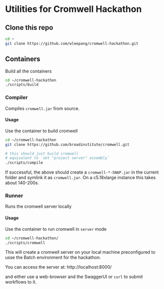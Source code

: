 # Utilities for Cromwell Hackathon

## Clone this repo

```bash
cd ~
git clone https://github.com/wleepang/cromwell-hackathon.git
```

## Containers

Build all the containers

```bash
cd ~/cromwell-hackathon
./scripts/build
```

### Compiler

Compiles `cromwell.jar` from source.

#### Usage

Use the container to build cromwell

```bash
cd ~/cromwell-hackathon
git clone https://github.com/broadinstitute/cromwell.git

# this should just build cromwell
# equivalent to `sbt "project server" assembly`
./scripts/compile
```

If successful, the above should create a `cromwell-*-SNAP.jar` in the current folder and symlink it as `cromwell.jar`.
On a c5.18xlarge instance this takes about 140-200s.

### Runner

Runs the cromwell server locally

#### Usage

Use the container to run cromwell in `server` mode

```bash
cd ~/cromwell-hackathon/
./scripts/cromwell
```

This will create a cromwell server on your local machine preconfigured to usse the Batch environment for the hackathon.

You can access the server at:
http://localhost:8000/

and either use a web-browser and the SwaggerUI or `curl` to submit workflows to it.
